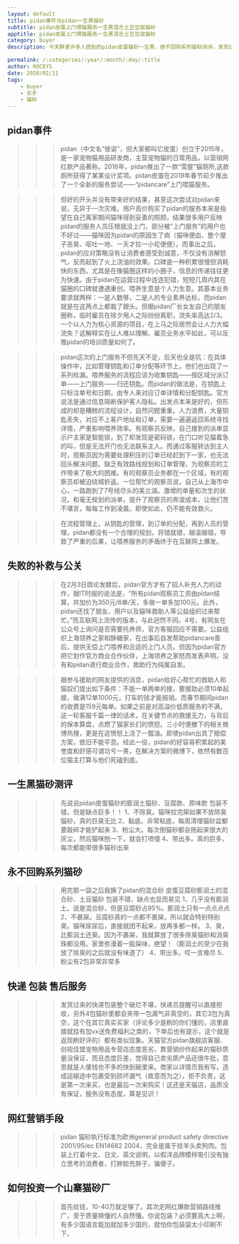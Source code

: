 ```yaml
---
layout: default
title: pidan事件与pidan一生黑猫砂
subtitle: pidan皮蛋上门喂猫服务一生黑混合土豆豆腐猫砂
apptitle: pidan皮蛋上门喂猫服务一生黑混合土豆豆腐猫砂
category: buyer
description: 今天群里许多人提到的pidan皮蛋猫砂一生黑，绝不回购系列猫砂测评，发货过来的快递包装整个破烂不堪，快递员提醒可以直接拒收，另外4包猫砂里都会夹带一包漏气非真空的，其它3包为真空，这个在其它真实买家（评论多少是刷的你们懂的，店里直接就挂有加微信vx送免费福利红包之类的，下单后也有提示，这个就是返现刷好评的）都有类似现象。天猫官方pidan旗舰店客服、创视佳盟宠物用品专营店态度恶劣，靠营销炒作起来的猫砂质量没保证，而且态度巨差，觉得自己卖劣质产品还很牛批。淘宝投诉天猫小二介入也没用，商家以详情页我有写，造成运输途中包裹受到损坏漏气，拒不负责，这是第一次来买，也是最后一次来购买！【pidan事件详细过程】

permalink: /:categories/:year/:month/:day/:title
author: ROCEYS
date: 2020/02/11
tags:
    - buyer
    - 买手
    - 猫砂
---
```


## pidan事件

>>> pidan（中文名“彼诞”，但大家都叫它皮蛋）创立于2015年，是一家宠物猫用品研发商，主营宠物猫的日常用品，以营销网红款产品著称。2016年，pidan推出了一款“雪屋”猫厕所,这款厕所获得了某某设计奖项。pidan皮蛋在2019年春节前夕推出了一个全新的服务尝试——“pidancare”上门喂猫服务。

>>> 但好的开头并没有带来好的结果，甚至这次尝试对pidan来说，无异于一次灾难。用户高价购买了pidan的服务本来是指望在自己离家期间猫咪得到妥善的照顾，结果很多用户反映pidan的服务人员压根就没上门，部分被“上门服务”的用户也不好过——猫咪因为pidan的原因生了病（猫咪便血、整个屋子恶臭、呕吐一地、一天才拉一小坨便便）。而事出之后，pidan的应对策略没有让消费者感受到诚意，不仅没有消解怒气，反而起到了火上浇油的效果。口碑是一种积累很慢但消耗快的东西，尤其是在像猫圈这样的小圈子，信息的传递往往更为快速。由于pidan在运营过程中连连犯错，短短几周内其在猫圈的口碑就遭遇重创。喂养生意是个人力生意。其基本业务要求就两样：一是人数够，二是人的专业素养达标，而pidan就是在这两点上都栽了跟头。但据pidan厂长女友自己的朋友圈称，临时雇员在除夕用人之际纷纷离职，流失率高达2/3。一个以人力为核心资源的项目，在上马之际居然会让人力大幅流失？这解释实在让人难以理解。雇员业务水平如此，可以反推pidan的培训质量如何了。

>>> pidan这次的上门服务不但先天不足，后天也全是坑：在具体操作中，比如管理钥匙和订单分配等环节上，他们也出现了一系列纰漏。喂养服务的流程应该为收集钥匙——按区域分派订单——上门服务——归还钥匙。而pidan的做法是，在钥匙上只标注单号和日期，由专人来对应订单详情和分配钥匙。官方说法是通过信息隔断保护客人隐私。出发点本来是好的，但形成的却是糟糕的流程设计，自然问题重重。人力浪费，大量钥匙丢失，对应不上客户地址和订单，需要一遍遍返回系统寻找详情，严重影响喂养效率。有观察员反映，自己接到的派单显示户主家是智能锁，到了却发现是密码锁，在门口听见猫着急的叫，但是无法开门也无法联系主人。而通过客服转达到主人时，观察员因为需要处理积压的订单已经赶到下一家，也无法回头解决问题。缺乏有效路线规划和订单管理，为观察员的工作带来了极大的困难。有的观察员业务都在一个区域，有的观察员却被迫绕城折返。一位帮忙的观察员说，自己从上海市中心，一路跑到了7号线尽头的美兰湖。激增的单量和次生的状况，和毫无规划的派单，提升了观察员的奔波成本，让他们苦不堪言，每每工作到凌晨。即使如此，仍不能有效救火。

>>> 在流程管理上，从钥匙的管理，到订单的分配，再到人员的管理，pidan都没有一个合理的规划，将错就错，越滚越错，导致了严重的后果，让喂养服务的矛盾终于在互联网上爆发。

## 失败的补救与公关

>>> 在2月3日舆论发酵后，pidan官方才有了招人补充人力的动作，据IT时报的说法是，“所有pidan观察员工资由pidan结算，并加价为350元/6单/天，多做一单多加100元。此外，pidan还找了朋友、用户以及猫咪救助人等公益组织过来帮忙。”而互联网上流传的版本，与此迥然不同。4号，有网友在公众号上询问是否需要托养师，官方客服回应不需要。公益组织上海领养之家和酥糖家，在出事后自发帮助pidancare善后，提供无偿上门喂养和合适的上门人员。但因为pidan官方把它划作官方商业合作伙伴，上海领养之家怒而发表声明，没有和pidan进行商业合作，救助行为纯属自发。

>>> 据参与援助的网友提供的消息，pidan给好心帮忙的救助人和猫奴们提出如下条件：不能一单两单的接，要援助必须10单起接，做满12单1000元，打车的钱才能报销。而春节期间pidan的收费是159元每单。如果之前是对高溢价低质服务的不满，这一轮客服千篇一律的话术，在关键节点的救援无力，与背后的保本算盘，点燃了猫家长们的愤怒。三小时便撤下的相关微博热搜，更是在这愤怒上浇了一瓢油。即使pidan出具了赔偿方案，依旧不能平息。经此一役，pidan的好容易积累起的美誉度和好感可谓功亏一篑，在解决方案的微博下，依然有数百位猫主打算与他们死磕到底。

## 一生黑猫砂测评

>>> 先说说pidan皮蛋猫砂的膨润土猫砂、豆腐款、原味款
包装不错，但是缺点巨多！！
1、不除臭。猫咪拉完屎如果不放除臭猫砂，真的巨臭无比
2、黏底。非常粘底，每周清理猫砂盆都要敲碎才能铲起来
3、粉尘大。每次倒猫砂都会扬起来很大的灰尘，然后猫咪刨一下，就会打喷嚏
4、带出多。真的巨多，每次都能带很多猫砂出来

## 永不回购系列猫砂

>>> 用完那一袋之后我换了pidan的混合砂
皮蛋豆腐砂膨润土的混合砂、土豆猫砂
包装不错，缺点也显而易见
1、几乎没有膨润土。说是混合砂，但是豆腐砂占95%。膨润土只有一点点点点
2、不裹屎。豆腐砂真的一点都不裹屎，所以就会特别特别臭。猫咪尿尿后，直接就团不起来，放再多都一样。
3、臭，比膨润土还臭。因为不裹屎，我就算放了很多除臭猫砂和消臭珠都没用。家里弥漫着一股屎味，绝望！（膨润土的至少在我放了除臭的之后就没有味道了）
4、带出多。哎一言难尽
5、粉尘有2包非常非常多

## 快递 包装 售后服务

>>> 发货过来的快递包装整个破烂不堪，快递员提醒可以直接拒收，另外4包猫砂里都会夹带一包漏气非真空的，其它3包为真空，这个在其它真实买家（评论多少是刷的你们懂的，店里直接就挂有加vx送免费福利之类的，下单后也有提示，这个就是返现刷好评的）都有类似现象。天猫官方pidan旗舰店客服、创视佳盟宠物用品专营店态度恶劣，靠营销炒作起来的猫砂质量没保证，而且态度巨差，觉得自己卖劣质产品还很牛批，意思就是人傻钱也不多的快到碗里来。商家以详情页我有写，造成运输途中包裹受到损坏漏气（故意而为之），拒不负责，这是第一次来买，也是最后一次来购买！这还是天猫店，品质没有保证，服务没有态度，算是见识！

## 网红营销手段

>>> pidan 猫砂执行标准为欧洲general product safety directive 2001/95/ec EN14682 2004，完全是属于挂羊头卖狗肉。包装上打着中文、日文、英文说明，以假洋品牌模样吸引没有独立思考的消费者，打肿脸充胖子，骗傻子。

## 如何投资一个山寨猫砂厂

>>> 首先给钱，10-40万就足够了。其次走网红爆款营销路线推广，至于质量嘛懂的人自然懂。你说包装？必须要高大上啊，有多少国语言能加就加多少国的，就怕你包装袋太小印刷不下。

